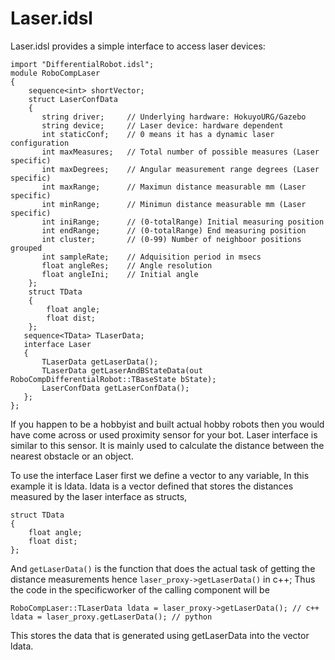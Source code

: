 # Laser.idsl

Laser.idsl provides a simple interface to access laser devices:

    import "DifferentialRobot.idsl";
    module RoboCompLaser
    {
        sequence<int> shortVector;
        struct LaserConfData
        {
           string driver;     // Underlying hardware: HokuyoURG/Gazebo
           string device;     // Laser device: hardware dependent
           int staticConf;    // 0 means it has a dynamic laser configuration
           int maxMeasures;   // Total number of possible measures (Laser specific)
           int maxDegrees;    // Angular measurement range degrees (Laser specific)
           int maxRange;      // Maximun distance measurable mm (Laser specific)
           int minRange;      // Minimun distance measurable mm (Laser specific)
           int iniRange;      // (0-totalRange) Initial measuring position
           int endRange;      // (0-totalRange) End measuring position
           int cluster;       // (0-99) Number of neighboor positions grouped
           int sampleRate;    // Adquisition period in msecs
           float angleRes;    // Angle resolution
           float angleIni;    // Initial angle
        };
        struct TData
        {
            float angle;
            float dist;
        };
       sequence<TData> TLaserData;
       interface Laser
       {
           TLaserData getLaserData();
           TLaserData getLaserAndBStateData(out RoboCompDifferentialRobot::TBaseState bState);
           LaserConfData getLaserConfData();
       };
    };
 

If you happen to be a hobbyist and built actual hobby robots then you would have come across or used proximity sensor for your bot. Laser interface is similar to this sensor. It is mainly used to calculate the distance between the nearest obstacle or an object.

To use the interface Laser first we define a vector to any variable, In this example it is ldata. ldata is a vector defined that stores the distances measured by the laser interface as structs,

    struct TData
    {
        float angle;
        float dist;
    };
    
And `getLaserData()` is the function that does the actual task of getting the distance measurements hence `laser_proxy->getLaserData()` in c++;
Thus the code in the specificworker of the calling component will be

	RoboCompLaser::TLaserData ldata = laser_proxy->getLaserData(); // c++
	ldata = laser_proxy.getLaserData(); // python

This stores the data that is generated using getLaserData into the vector ldata.

	



